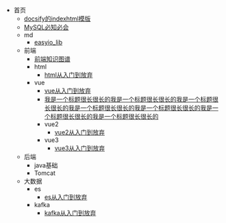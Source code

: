 - 首页
  - [docsify的indexhtml模版](docsify的indexhtml模版.md)
  - [MySQL必知必会](MySQL必知必会.md)
  - md
    - [easyio_lib](md/easyio_lib.md)
  - 前端
    - [前端知识图谱](前端/前端知识图谱.md)
    - html
      - [html从入门到放弃](前端/html/html从入门到放弃.md)
    - vue
      - [vue从入门到放弃](前端/vue/vue从入门到放弃.md)
      - [我是一个标题很长很长的我是一个标题很长很长的我是一个标题很长很长的我是一个标题很长很长的我是一个标题很长很长的我是一个标题很长很长的我是一个标题很长很长的](前端/vue/我是一个标题很长很长的我是一个标题很长很长的我是一个标题很长很长的我是一个标题很长很长的我是一个标题很长很长的我是一个标题很长很长的我是一个标题很长很长的.md)
      - vue2
        - [vue2从入门到放弃](前端/vue/vue2/vue2从入门到放弃.md)
      - vue3
        - [vue3从入门到放弃](前端/vue/vue3/vue3从入门到放弃.md)
  - 后端
    - java基础
    - Tomcat
  - 大数据
    - es
      - [es从入门到放弃](大数据/es/es从入门到放弃.md)
    - kafka
      - [kafka从入门到放弃](大数据/kafka/kafka从入门到放弃.md)
